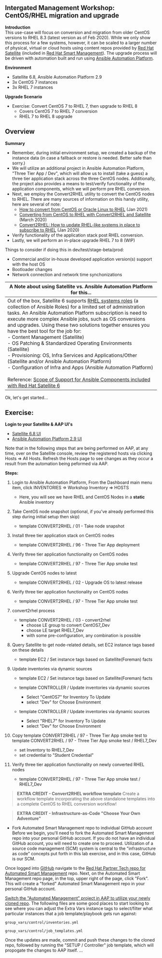 Intergated Management Workshop: CentOS/RHEL migration and upgrade
-----------------------------------------------------------------

**Introduction**<br>
This use-case will focus on conversion and migration from older CentOS versions to RHEL 8.3 (latest version as of Feb 2020). While we only show this process for a few systems, however, it can be scaled to a larger number of physical, virtual or cloud hosts using content repos provided by [Red Hat Satellite](https://www.redhat.com/en/technologies/management/satellite) (included in [Red Hat Smart Management](https://www.redhat.com/en/technologies/management/smart-management)). The upgrade process will be driven with automation built and run using [Ansible Automation Platform](https://www.redhat.com/en/technologies/management/ansible).

**Environment**
- Satellite 6.8, Ansible Automation Platform 2.9
- 3x CentOS 7 instances 
- 3x RHEL 7  instances

**Upgrade Scenario**
- Exercise: Convert CentOS 7 to RHEL 7, then upgrade to RHEL 8
    - Covers CentOS 7 to RHEL 7 conversion
    - RHEL 7 to RHEL 8 upgrade

Overview
-----------------------------------------------------------------

**Summary**<br>
- Remember, during initial environment setup, we created a backup of the instance data (in case a fallback or restore is needed. Better safe than sorry.)
- We will utilize an additional project in Ansible Automation Platform, "Three Tier App / Dev", which will allow us to install (take a guess) a three tier application stack across the three CentOS nodes. Additionally, the project also provides a means to test/verify functionality of the application components, which we will perform pre RHEL conversion.
- Next, we employ the Convert2RHEL utility to convert the CentOS nodes to RHEL. There are many sources of information on this handy utility, here are several of note:
    - [How to convert from CentOS or Oracle Linux to RHEL](https://access.redhat.com/articles/2360841) (Jan 2021)
    - [Converting from CentOS to RHEL with Convert2RHEL and Satellite](https://www.redhat.com/en/blog/converting-centos-rhel-convert2rhel-and-satellite) (March 2020)
    - [Convert2RHEL: How to update RHEL-like systems in place to subscribe to RHEL](https://www.redhat.com/en/blog/convert2rhel-how-update-rhel-systems-place-subscribe-rhel) (Jan 2020)
- Verify functionality of the application stack post RHEL conversion.
- Lastly, we will perform an in-place upgrade RHEL 7 to 8 (WIP)

Things to consider if doing this in dev/test/stage-beta/prod:
- Commercial and/or in-house developed application version(s) support with the host OS
- Bootloader changes
- Network connection and network time synchonizations


| **A Note about using Satellite vs. Ansible Automation Platform for this...**<br>  | 
| ------------- | 
| Out of the box, Satellite 6 supports [RHEL systems roles](https://access.redhat.com/articles/3050101) (a collection of Ansible Roles) for a limited set of administration tasks. An Ansible Automation Platform subscription is need to execute more complex Ansible jobs, such as OS conversions and upgrades. Using these two solutions together ensures you have the best tool for the job for:<br>- Content Management (Satellite)<br>- OS Patching & Standardized Operating Environments (Satellite)<br>- Provisioning: OS, Infra Services and Applications/Other (Satellite and/or Ansible Automation Platform)<br>- Configuration of Infra and Apps (Ansible Automation Platform)<br><br>Reference: [Scope of Support for Ansible Components included with Red Hat Satellite 6](https://access.redhat.com/articles/3616041) |


Ok, let's get started...  

Exercise:
-----------------------------------------------------------------
**Login to your Satellite & AAP UI's**
- [Satellite 6.8 UI](https://student1-sat.guid.domain.com)
- [Ansible Automation Platform 2.9 UI](https://student1.guid.domain.com)

Note that in the following steps that are being performed on AAP, at any time, over on the Satellite console, review the registered hosts via clicking Hosts => All Hosts.  Refresh the Hosts page to see changes as they occur a result from the automation being peformed via AAP.

**Steps:**<br>
1. Login to Ansible Automation Platform, From the Dashboard main menu item, click INVENTORIES => Workshop Inventory => HOSTS
    - Here, you will see we have RHEL and CentOS Nodes in a **static** Ansible inventory

2. Take CentOS node snapshot (optional, if you've already performed this step during initial setup then skip)
    - template CONVERT2RHEL / 01 - Take node snapshot

3. Install three tier application stack on CentOS nodes
    - template CONVERT2RHEL / 96 - Three Tier App deployment

4. Verify three tier application functionality on CentOS nodes
    - template CONVERT2RHEL / 97 - Three Tier App smoke test

5. Upgrade CentOS nodes to latest
    - template CONVERT2RHEL / 02 - Upgrade OS to latest release

6. Verify three tier application functionality on CentOS nodes
    - template CONVERT2RHEL / 97 - Three Tier App smoke test

7. convert2rhel process
    - template CONVERT2RHEL / 03 - convert2rhel
      - choose LE group to convert CentOS7_Dev
      - choose LE target RHEL7_Dev
      - with some pre-configuration, any combination is possible

8. Query Satellite to get node-related details, set EC2 instance tags based on these details
    - template EC2 / Set instance tags based on Satellite(Foreman) facts

9. Update inventories via dynamic sources
    - template EC2 / Set instance tags based on Satellite(Foreman) facts

    - template CONTROLLER / Update inventories via dynamic sources
	  - Select "CentOS7" for Inventory To Update
      - select "Dev" for Choose Environment

    - template CONTROLLER / Update inventories via dynamic sources
	  - Select "RHEL7" for Inventory To Update
      - select "Dev" for Choose Environment

10. Copy template CONVERT2RHEL / 97 - Three Tier App smoke test to template CONVERT2RHEL / 97 - Three Tier App smoke test / RHEL7_Dev
    - set Inventory to RHEL7_Dev
    - set credential to "Student Credential"

11. Verify three tier application functionality on newly converted RHEL nodes
    - template CONVERT2RHEL / 97 - Three Tier App smoke test / RHEL7_Dev

> **EXTRA CREDIT - Convert2RHEL workflow template**
Create a workflow template incorporating the above standalone templates into a complete CentOS to RHEL conversion workflow!

>**EXTRA CREDIT - Infrastructure-as-Code "Choose Your Own Adventure"**
  - Fork Automated Smart Management repo to individual GitHub account
Before we begin, you'll need to fork the Automated Smart Management repo into your personal GitHub account.  If you do not have an individual GitHub account, you will need to create one to proceed. Utilization of a source code management (SCM) system is central to the "infrastructure as code" concepts put forth in this lab exercise, and in this case, GitHub is our SCM.

Once logged into [GitHub](https://github.com) navigate to the [Red Hat Partner Tech repo for Automated Smart Management](https://github.com/redhat-partner-tech/automated-smart-management) repo. Next, on the Automated Smart Management repo page, in the top, upper right of the page, click "Fork".  This will create a "forked" Automated Smart Management repo in your personal GitHub account.

[Switch the "Automated Management" project in AAP to utilize your newly cloned repo](https://github.com/your-github-username/automated-smart-management.git). The following files are some good places to start looking to see where you can adjust the Extra Vars instance tags to select/filter what particular instances that a job template/playbook gets run against:

`group_vars/control/inventories.yml`

`group_vars/control/job_templates.yml`

Once the updates are made, commit and push these changes to the cloned repo, followed by running the "SETUP / Controller" job template, which will propogate the changes to AAP itself.
...
